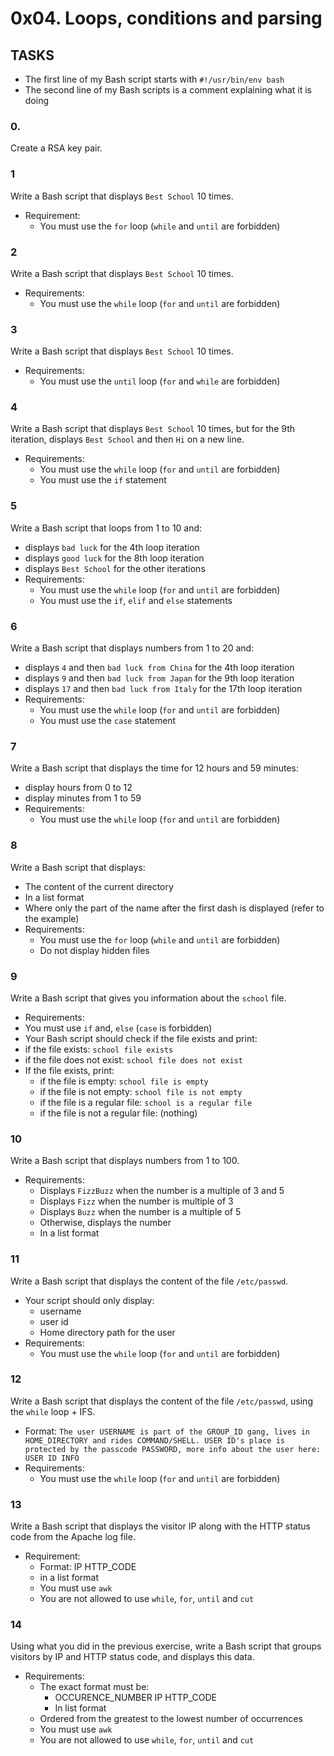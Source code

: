 # 0x04. Loops, conditions and parsing

## TASKS
- The first line of my Bash script starts with `#!/usr/bin/env bash`
- The second line of my Bash scripts is a comment explaining what it is doing

### 0.
Create a RSA key pair.

### 1
Write a Bash script that displays `Best School` 10 times.
- Requirement:
  - You must use the `for` loop (`while` and `until` are forbidden)

### 2
Write a Bash script that displays `Best School` 10 times.
- Requirements:
  - You must use the `while` loop (`for` and `until` are forbidden)

### 3
Write a Bash script that displays `Best School` 10 times.
- Requirements:
  - You must use the `until` loop (`for` and `while` are forbidden)

### 4
Write a Bash script that displays `Best School` 10 times, but for the 9th
iteration, displays `Best School` and then `Hi` on a new line.
- Requirements:
  - You must use the `while` loop (`for` and `until` are forbidden)
  - You must use the `if` statement

### 5
Write a Bash script that loops from 1 to 10 and:
- displays `bad luck` for the 4th loop iteration
- displays `good luck` for the 8th loop iteration
- displays `Best School` for the other iterations
- Requirements:
  - You must use the `while` loop (`for` and `until` are forbidden)
  - You must use the `if`, `elif` and `else` statements

### 6
Write a Bash script that displays numbers from 1 to 20 and:
- displays `4` and then `bad luck from China` for the 4th loop iteration
- displays `9` and then `bad luck from Japan` for the 9th loop iteration
- displays `17` and then `bad luck from Italy` for the 17th loop iteration
- Requirements:
  - You must use the `while` loop (`for` and `until` are forbidden)
  - You must use the `case` statement

### 7
Write a Bash script that displays the time for 12 hours and 59 minutes:
- display hours from 0 to 12
- display minutes from 1 to 59
- Requirements:
  - You must use the `while` loop (`for` and `until` are forbidden)

### 8
Write a Bash script that displays:
- The content of the current directory
- In a list format
- Where only the part of the name after the first dash is displayed (refer to the example)
- Requirements:
  - You must use the `for` loop (`while` and `until` are forbidden)
  - Do not display hidden files

### 9
Write a Bash script that gives you information about the `school` file.
- Requirements:
- You must use `if` and, `else` (`case` is forbidden)
- Your Bash script should check if the file exists and print:
 - if the file exists: `school file exists`
  - if the file does not exist: `school file does not exist`
- If the file exists, print:
  - if the file is empty: `school file is empty`
  - if the file is not empty: `school file is not empty`
  - if the file is a regular file: `school is a regular file`
  - if the file is not a regular file: (nothing)

### 10
Write a Bash script that displays numbers from 1 to 100.
- Requirements:
  - Displays `FizzBuzz` when the number is a multiple of 3 and 5
  - Displays `Fizz` when the number is multiple of 3
  - Displays `Buzz` when the number is a multiple of 5
  - Otherwise, displays the number
  - In a list format

### 11
Write a Bash script that displays the content of the file `/etc/passwd`.
- Your script should only display:
  - username
  - user id
  - Home directory path for the user
- Requirements:
  - You must use the `while` loop (`for` and `until` are forbidden)

### 12
Write a Bash script that displays the content of the file `/etc/passwd`, using
the `while` loop + IFS.
- Format: `The user USERNAME is part of the GROUP_ID gang, lives in
HOME_DIRECTORY and rides COMMAND/SHELL. USER ID's place is protected by the
passcode PASSWORD, more info about the user here: USER ID INFO`
- Requirements:
  - You must use the `while` loop (`for` and `until` are forbidden)

### 13
Write a Bash script that displays the visitor IP along with the HTTP status
code from the Apache log file.
- Requirement:
  - Format: IP HTTP_CODE
  - in a list format
  - You must use `awk`
  - You are not allowed to use `while`, `for`, `until` and `cut`

### 14
Using what you did in the previous exercise, write a Bash script that groups
visitors by IP and HTTP status code, and displays this data.
- Requirements:
  - The exact format must be:
    - OCCURENCE_NUMBER IP HTTP_CODE
    - In list format
  - Ordered from the greatest to the lowest number of occurrences
  - You must use `awk`
  - You are not allowed to use `while`, `for`, `until` and `cut`
